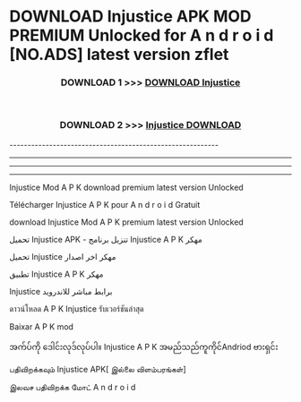 # DOWNLOAD Injustice  APK MOD PREMIUM Unlocked for A n d r o i d [NO.ADS] latest version zflet 



<div align="center">

<h3>DOWNLOAD 1 >>> <a href="https://getmod2.web.app/?judul=Injustice ">DOWNLOAD Injustice </a></h3><br>

<h3>DOWNLOAD 2 >>> <a href="https://getmod2.web.app/?judul=Injustice ">Injustice  DOWNLOAD </a></h3>

</div>
----------------------------------------------------------

----------------------------------------------------------

----------------------------------------------------------

----------------------------------------------------------

Injustice  Mod A P K download premium latest version Unlocked

Télécharger Injustice  A P K pour A n d r o i d Gratuit

download Injustice  Mod A P K premium latest version Unlocked

تحميل Injustice  APK - تنزيل برنامج Injustice  A P K مهكر

تحميل Injustice  مهكر اخر اصدار

تطبيق Injustice  A P K مهكر

Injustice  برابط مباشر للاندرويد

ดาวน์โหลด A P K Injustice  รับเวอร์ชันล่าสุด

Baixar A P K mod

အက်ပ်ကို ဒေါင်းလုဒ်လုပ်ပါ။ Injustice  A P K အမည်သည်ကူကိုင်Andriod ဗားရှင်း

பதிவிறக்கவும் Injustice  APK[ இல்லை விளம்பரங்கள்] 
 
இலவச பதிவிறக்க மோட் A n d r o i d



